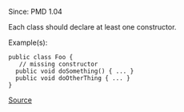 Since: PMD 1.04

Each class should declare at least one constructor.

Example(s):
```
public class Foo {
   // missing constructor
  public void doSomething() { ... }
  public void doOtherThing { ... }
}
```

[Source](https://pmd.github.io/pmd-5.6.1/pmd-java/rules/java/controversial.html#AtLeastOneConstructor)
